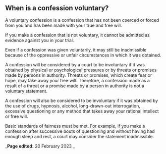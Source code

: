 ##  When is a confession voluntary?

A voluntary confession is a confession that has not been coerced or forced
from you and has been made with your true and free will.

If you make a confession that is not voluntary, it cannot be admitted as
evidence against you in your trial.

Even if a confession was given voluntarily, it may still be inadmissible
because of the oppressive or unfair circumstances in which it was obtained.

A confession will be considered by a court to be involuntary if it was
obtained by physical or psychological pressures or by threats or promises made
by persons in authority. Threats or promises, which create fear or hope, may
take away your free will. Therefore, a confession made as a result of a threat
or a promise made by a person in authority is not a voluntary statement.

A confession will also be considered to be involuntary if it was obtained by
the use of drugs, hypnosis, alcohol, long-drawn-out interrogation, excessive
questioning or any method that takes away your rational intellect or free
will.

Basic standards of fairness must be met. For example, if you make a confession
after successive bouts of questioning and without having had enough sleep and
rest, a court may consider the statement inadmissible.

_**Page edited:** 20 February 2023 _

[
](https://facebook.com/sharer/sharer.php?u=https://www.citizensinformation.ie/en/justice/arrests/confessions/?utm_source=sharebutton_facebook)
[
](https://twitter.com/intent/tweet/?text=Confessions&url=https://www.citizensinformation.ie/en/justice/arrests/confessions/?utm_source=sharebutton_twitter)
[
](whatsapp://send?text=https://www.citizensinformation.ie/en/justice/arrests/confessions/?utm_source=sharebutton_whatsapp)
[
](mailto:?subject=Confessions&body=https://www.citizensinformation.ie/en/justice/arrests/confessions/?utm_source=sharebutton_email)
[ ](javascript:void\(0\))
